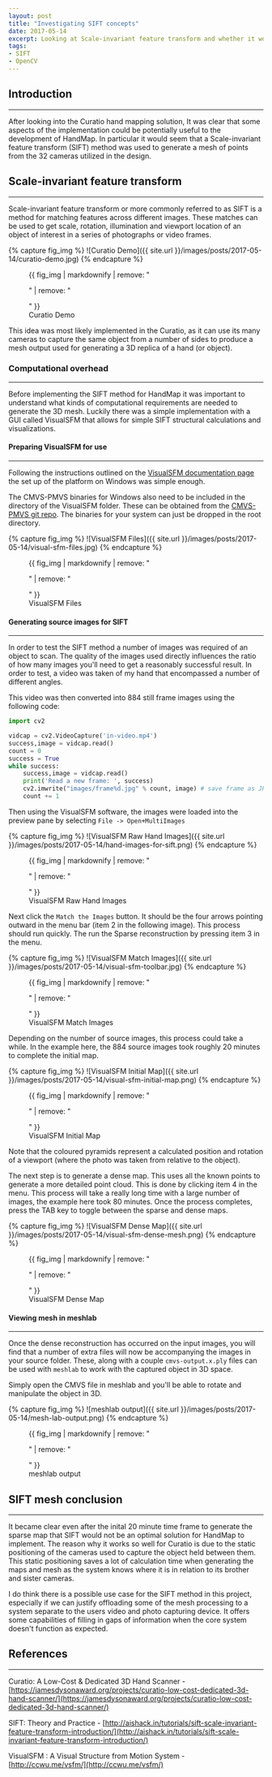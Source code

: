 ```yaml
---
layout: post
title: "Investigating SIFT concepts"
date: 2017-05-14
excerpt: Looking at Scale-invariant feature transform and whether it would be applicable
tags:
- SIFT
- OpenCV
---
```


## Introduction
---

After looking into the Curatio hand mapping solution, It was clear that some aspects of the implementation could be potentially useful to the development of HandMap. In particular it would seem that a Scale-invariant feature transform (SIFT) method was used to generate a mesh of points from the 32 cameras utilized in the design.

## Scale-invariant feature transform
---

Scale-invariant feature transform or more commonly referred to as SIFT is a method for matching features across different images. These matches can be used to get scale, rotation, illumination and viewport location of an object of interest in a series of photographs or video frames.

{% capture fig_img %}
![Curatio Demo]({{ site.url }}/images/posts/2017-05-14/curatio-demo.jpg)
{% endcapture %}

<figure>
  {{ fig_img | markdownify | remove: "<p>" | remove: "</p>" }}
  <figcaption>Curatio Demo</figcaption>
</figure>

This idea was most likely implemented in the Curatio, as it can use its many cameras to capture the same object from a number of sides to produce a mesh output used for generating a 3D replica of a hand (or object).

### Computational overhead
---

Before implementing the SIFT method for HandMap it was important to understand what kinds of computational requirements are needed to generate the 3D mesh. Luckily there was a simple implementation with a GUI called VisualSFM that allows for simple SIFT structural calculations and visualizations.

#### Preparing VisualSFM for use
---

Following the instructions outlined on the [VisualSFM documentation page](http://ccwu.me/vsfm/install.html) the set up of the platform on Windows was simple enough.

The CMVS-PMVS binaries for Windows also need to be included in the directory of the VisualSFM folder. These can be obtained from the [CMVS-PMVS git repo](https://github.com/pmoulon/CMVS-PMVS). The binaries for your system can just be dropped in the root directory.

{% capture fig_img %}
![VisualSFM Files]({{ site.url }}/images/posts/2017-05-14/visual-sfm-files.jpg)
{% endcapture %}

<figure>
  {{ fig_img | markdownify | remove: "<p>" | remove: "</p>" }}
  <figcaption>VisualSFM Files</figcaption>
</figure>

#### Generating source images for SIFT
---

In order to test the SIFT method a number of images was required of an object to scan. The quality of the images used directly influences the ratio of how many images you'll need to get a reasonably successful result. In order to test, a video was taken of my hand that encompassed a number of different angles.

This video was then converted into 884 still frame images using the following code:

```python
import cv2

vidcap = cv2.VideoCapture('in-video.mp4')
success,image = vidcap.read()
count = 0
success = True
while success:
    success,image = vidcap.read()
    print('Read a new frame: ', success)
    cv2.imwrite("images/frame%d.jpg" % count, image) # save frame as JPEG file
    count += 1
```

Then using the VisualSFM software, the images were loaded into the preview pane by selecting `File -> Open+MultiImages`

{% capture fig_img %}
![VisualSFM Raw Hand Images]({{ site.url }}/images/posts/2017-05-14/hand-images-for-sift.png)
{% endcapture %}

<figure>
  {{ fig_img | markdownify | remove: "<p>" | remove: "</p>" }}
  <figcaption>VisualSFM Raw Hand Images</figcaption>
</figure>

Next click the `Match the Images` button. It should be the four arrows pointing outward in the menu bar (item 2 in the following image). This process should run quickly. The run the Sparse reconstruction by pressing item 3 in the menu.

{% capture fig_img %}
![VisualSFM Match Images]({{ site.url }}/images/posts/2017-05-14/visual-sfm-toolbar.jpg)
{% endcapture %}

<figure>
  {{ fig_img | markdownify | remove: "<p>" | remove: "</p>" }}
  <figcaption>VisualSFM Match Images</figcaption>
</figure>

Depending on the number of source images, this process could take a while. In the example here, the 884 source images took roughly 20 minutes to complete the initial map.

{% capture fig_img %}
![VisualSFM Initial Map]({{ site.url }}/images/posts/2017-05-14/visual-sfm-initial-map.png)
{% endcapture %}

<figure>
  {{ fig_img | markdownify | remove: "<p>" | remove: "</p>" }}
  <figcaption>VisualSFM Initial Map</figcaption>
</figure>

Note that the coloured pyramids represent a calculated position and rotation of a viewport (where the photo was taken from relative to the object).

The next step is to generate a dense map. This uses all the known points to generate a more detailed point cloud. This is done by clicking item 4 in the menu. This process will take a really long time with a large number of images, the example here took 80 minutes. Once the process completes, press the TAB key to toggle between the sparse and dense maps.

{% capture fig_img %}
![VisualSFM Dense Map]({{ site.url }}/images/posts/2017-05-14/visual-sfm-dense-mesh.png)
{% endcapture %}

<figure>
  {{ fig_img | markdownify | remove: "<p>" | remove: "</p>" }}
  <figcaption>VisualSFM Dense Map</figcaption>
</figure>

#### Viewing mesh in meshlab
---

Once the dense reconstruction has occurred on the input images, you will find that a number of extra files will now be accompanying the images in your source folder. These, along with a couple `cmvs-output.x.ply` files can be used with `meshlab` to work with the captured object in 3D space.

Simply open the CMVS file in meshlab and you'll be able to rotate and manipulate the object in 3D.

{% capture fig_img %}
![meshlab output]({{ site.url }}/images/posts/2017-05-14/mesh-lab-output.png)
{% endcapture %}

<figure>
  {{ fig_img | markdownify | remove: "<p>" | remove: "</p>" }}
  <figcaption>meshlab output</figcaption>
</figure>

## SIFT mesh conclusion
---

It became clear even after the inital 20 minute time frame to generate the sparse map that SIFT would not be an optimal solution for HandMap to implement. The reason why it works so well for Curatio is due to the static positioning of the cameras used to capture the object held between them. This static positioning saves a lot of calculation time when generating the maps and mesh as the system knows where it is in relation to its brother and sister cameras.

I do think there is a possible use case for the SIFT method in this project, especially if we can justify offloading some of the mesh processing to a system separate to the users video and photo capturing device. It offers some capabilities of filling in gaps of information when the core system doesn't function as expected.

## References
---

Curatio: A Low-Cost & Dedicated 3D Hand Scanner - [https://jamesdysonaward.org/projects/curatio-low-cost-dedicated-3d-hand-scanner/](https://jamesdysonaward.org/projects/curatio-low-cost-dedicated-3d-hand-scanner/)

SIFT: Theory and Practice - [http://aishack.in/tutorials/sift-scale-invariant-feature-transform-introduction/](http://aishack.in/tutorials/sift-scale-invariant-feature-transform-introduction/)

VisualSFM : A Visual Structure from Motion System - [http://ccwu.me/vsfm/](http://ccwu.me/vsfm/)

